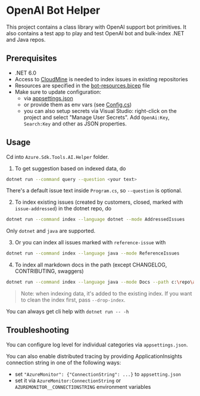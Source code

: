 # OpenAI Bot Helper

This project contains a class library with OpenAI support bot primitives.
It also contains a test app to play and test OpenAI bot and bulk-index .NET and Java repos.

## Prerequisites

- .NET 6.0
- Access to [CloudMine](https://eng.ms/docs/products/1es-cloudmine) is needed to index issues in existing repositories
- Resources are specified in the [bot-resources.bicep](./bot-resources.bicep) file
- Make sure to update configuration:
  - via [appsettings.json](./appsettings.json)
  - or provide them as env vars (see [Config.cs](./Configs.cs))
  - you can also setup secrets via Visual Studio: right-click on the project and select "Manage User Secrets". Add `OpenAi:Key`, `Search:Key` and other as JSON properties.

## Usage

Cd into `Azure.Sdk.Tools.AI.Helper` folder.

1. To get suggestion based on indexed data, do

```bash
dotnet run --command query --question <your text>
```

There's a default issue text inside `Program.cs`, so `--question` is optional.

2. To index existing issues (created by customers, closed, marked with `issue-addressed`) in the dotnet repo, do

```bash
dotnet run --command index --language dotnet --mode AddressedIssues
```

Only `dotnet` and `java` are supported.

3. Or you can index all issues marked with `reference-issue` with

```bash
dotnet run --command index --language java --mode ReferenceIssues
```

4. To index all markdown docs in the path (except CHANGELOG, CONTRIBUTING, swaggers)

```bash
dotnet run --command index --language java --mode Docs --path c:\repo\azure-sdk-for-java\sdk
```

> Note: when indexing data, it's added to the existing index. If you want to clean the index first, pass `--drop-index`.

You can always get cli help with `dotnet run -- -h`

## Troubleshooting

You can configure log level for individual categories via `appsettings.json`.

You can also enable distributed tracing by providing ApplicationInsights connection string in one of the following ways:
- set `"AzureMonitor": {"ConnectionString": ...}` to `appsetting.json`
- set it via `AzureMonitor:ConnectionString` or `AZUREMONITOR__CONNECTIONSTRING` environment variables